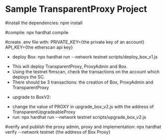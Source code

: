 # Sample TransparentProxy Project

#install the dependencies: npm install

#compile: npx hardhat compile

#create .env file with:
PRIVATE_KEY={the private key of an account}
API_KEY={the etherscan api key}

+ deploy Box: npx hardhat run --network testnet scripts/deploy_box_v1.js
- This will deploy TransparentProxy, ProxyAdmin and Box.
- Using the testnet ftmscan, check the transactions on the account which deploys the SC.
- There should be 3 transactions: the creation of Box, ProxyAdmin and TransparentProxy


+ upgrade to BoxV2:
- change the value of PROXY in upgrade_box_v2.js with the address of TransparentUpgradeableProxy
- run: npx hardhat run --network testnet scripts/upgrade_box_v2.js

#verify and publish the proxy admin, proxy and implementation: npx hardhat verify --network testnet {the address of Box Proxy}




